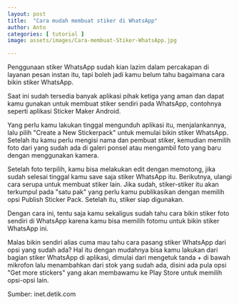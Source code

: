 ```yaml
---
layout: post
title:  "Cara mudah membuat stiker di WhatsApp"
author: Anto
categories: [ tutorial ]
image: assets/images/Cara-membuat-Stiker-WhatsApp.jpg

---
```


Penggunaan stiker WhatsApp sudah kian lazim dalam percakapan di layanan pesan instan itu, tapi boleh jadi kamu belum tahu bagaimana cara bikin stiker WhatsApp.

Saat ini sudah tersedia banyak aplikasi pihak ketiga yang aman dan dapat kamu gunakan untuk membuat stiker sendiri pada WhatsApp, contohnya seperti aplikasi Sticker Maker Android.

Yang perlu kamu lakukan tinggal mengunduh aplikasi itu, menjalankannya, lalu pilih "Create a New Stickerpack" untuk memulai bikin stiker WhatsApp. Setelah itu kamu perlu mengisi nama dan pembuat stiker, kemudian memilih foto dari yang sudah ada di galeri ponsel atau mengambil foto yang baru dengan menggunakan kamera.


Setelah foto terpilih, kamu bisa melakukan edit dengan memotong, jika sudah selesai tinggal kamu save saja stiker WhatsApp itu. Berikutnya, ulangi cara serupa untuk membuat stiker lain. Jika sudah, stiker-stiker itu akan terkumpul pada "satu pak" yang perlu kamu publikasikan dengan memilih opsi Publish Sticker Pack. Setelah itu, stiker siap digunakan.

Dengan cara ini, tentu saja kamu sekaligus sudah tahu cara bikin stiker foto sendiri di WhatsApp karena kamu bisa memilih fotomu untuk bikin stiker WhatsApp ini.


Malas bikin sendiri alias cuma mau tahu cara pasang stiker WhatsApp dari opsi yang sudah ada? Hal itu dengan mudahnya bisa kamu lakukan dari bagian stiker WhatsApp di aplikasi, dimulai dari mengetuk tanda + di bawah mikrofon lalu menambahkan dari stok yang sudah ada, disini ada pula opsi "Get more stickers" yang akan membawamu ke Play Store untuk memilih opsi-opsi lain.

Sumber: inet.detik.com
